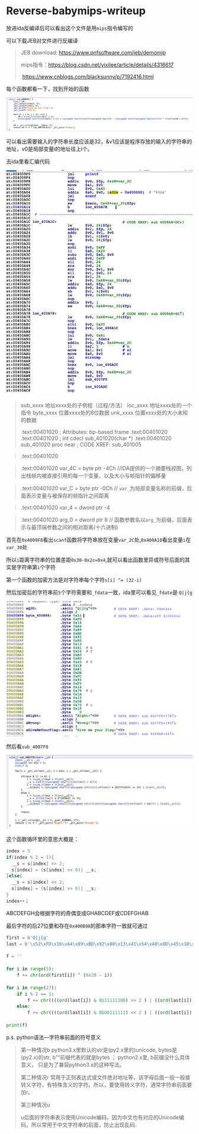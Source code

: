 # Reverse-babymips-writeup

放进ida反编译后可以看出这个文件是用`mips`指令编写的

可以下载JEB对文件进行反编译

> JEB download: https://www.pnfsoftware.com/jeb/demomip
>
> mips指令：https://blog.csdn.net/yixilee/article/details/4316617
>
> ​					https://www.cnblogs.com/blacksunny/p/7192416.html

每个函数都看一下，找到开始的函数

![1](./1.png)

可以看出需要输入的字符串长度应该是32，&v1应该是程序存放的输入的字符串的地址，v0是局部变量i的地址往上i个。

去ida里看汇编代码

![1](./2.png)

>sub_xxxx  地址xxxx处的子例程（过程/方法）
>loc_xxxx  地址xxxx处的一个指令
>byte_xxxx  位置xxxx处的8位数据
>unk_xxxx  位置xxxx处的大小未知的数据
>
>.text:00401020 ; Attributes: bp-based frame
>.text:00401020
>.text:00401020 ; int cdecl sub_401020(char *)
>.text:00401020 sub_401020  proc near   ; CODE XREF: sub_401005

>.text:00401020 

>.text:00401020 var_4C  = byte ptr -4Ch      //IDA提供的一个摘要栈视图，列出栈帧内被直接引用的每一个变量，以及大小与帧指针的偏移量

>.text:00401020 var_C   = byte ptr -0Ch         // `var_`为局部变量名称的前缀，后面表示变量与被保存的帧指针之间距离

>.text:00401020 var_4   = dword ptr -4

>.text:00401020 arg_0   = dword ptr  8         // 函数参数名以`arg_`为前缀，后面表示与最顶端参数之间的相对距离(十六进制)

首先在`0x4009F8`看出`scanf`函数将字符串放在变量`var_2C`处,`0x400A10`看出变量`i`在`var_30`处

所以`i`距离字符串的位置差距`0x30-0x2c=0x4`,就可以看出函数里异或符号后面的其实是字符串第`i`个字符

第一个函数的加密方法是对字符串每个字符`s[i] ^= (32-i)`

然后加密后的字符串前`5`个字符需要和`_fdata`一致，ida里可以看见`_fdate`是 `Q|j{g`

![1](./3.png)


然后看`sub_4007F0`

![1](./4.png)

这个函数循环里的意思大概是：

```c
index = 5
if(index % 2 = 1){
  __s = s[index] >> 2;
  s[index] = (s[index] << 6)| __s;
}else{
  __s = s[index] << 2;
  s[index] = (s[index] >> 6)| __s;
}
index++；
```

ABCDEFGH会根据字符的奇偶变成GHABCDEF或CDEFGHAB

最后字符的后27位要和存在`0x400B98`的那串字符一致就可通过

```python
first = b'Q|j{g'
last = b'\x52\xFD\x16\xA4\x89\xBD\x92\x80\x13\x41\x54\xA0\x8D\x45\x18\x81\xDE\xFC\x95\xF0\x16\x79\x1A\x15\x5B\x75\x1F'

f = ''

for i in range(5):
    f += chr(ord(first[i]) ^ (0x20 - i))

for i in range(27):
    if i % 2 == 1:
        f += chr((((ord(last[i]) & 0b11111100) >> 2 ) | ((ord(last[i]) & 0b00000011) << 6 )) ^ (0x20 - 5 - i))
    else:
        f += chr((((ord(last[i]) & 0b00111111) << 2 ) | ((ord(last[i]) & 0b11000000) >> 6 )) ^ (0x20 - 5 - i))

print(f)
```

p.s. python语法—字符串前面的符号意义

>第一种情况b
>python3.x里默认的str是(py2.x里的)unicode, bytes是(py2.x)的str, b”“前缀代表的就是bytes ；
>python2.x里, b前缀没什么具体意义， 只是为了兼容python3.x的这种写法。
>
>第二种情况r
>常用于正则表达式或文件绝对地址等，该字母后面一般一般接转义字符，有特殊含义的字符。所以，要使用转义字符，通常字符串前面要加r。
>
>第三种情况u
>
>u后面的字符串表示使用Unicode编码，因为中文也有对应的Unicode编码，所以常用于中文字符串的前面，防止出现乱码.
>
>

